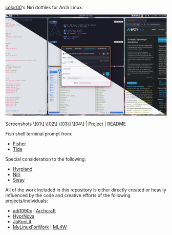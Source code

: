 [color00](https://github.com/color00)'s Niri dotfiles for Arch Linux.

<img src="assets/screenshot-01.png" alt="preview desktop"/>

Screenshots \\[[01](assets/screenshot-01.png)\\] \\[[02](assets/screenshot-02.png)\\] \\[[03](assets/screenshot-03.png)\\] \\[[04](assets/screenshot-04.png)\\] | [Project](https://github.com/color00/arch-niri-public) | [README](https://github.com/color00/arch-niri-public/blob/main/README.md)



Fish shell terminal prompt from:
 - [Fisher](https://github.com/jorgebucaran/fisher)
 - [Tide](https://github.com/IlanCosman/tide)

Special consideration to the following:
  - [Hyrpland](https://hyprland.org/)
  - [Niri](https://github.com/YaLTeR/niri) 
  - [Sway](https://swaywm.org/)

All of the work included in this repository is either directly created or heavily influenced by the code and creative efforts of the following projects/individuals:  
 - [adi1090x](https://github.com/adi1090x) | [Archcraft](https://archcraft.io/)
 - [HyprNova](https://github.com/zDyanTB/HyprNova)
 - [JaKooLit](https://github.com/JaKooLit/Arch-Hyprland)
 - [MyLinuxForWork](https://github.com/mylinuxforwork/dotfiles) | [ML4W](https://www.ml4w.com/)
